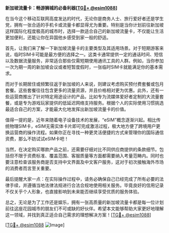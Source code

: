 **新加坡流量卡：畅游狮城的必备利器[[TG💪+ @esim1088](https://t.me/s/esim1088)]**

在当今这个移动互联网高度发达的时代，无论你是商务人士、旅行爱好者还是学生党，拥有一张合适的手机卡或流量卡都显得尤为重要。特别是当你计划前往新加坡这样国际化程度极高的城市时，选择一款适合自己的新加坡流量卡，不仅能让生活更加便利，还能让你在异国他乡感受到家一般的舒适。

首先，让我们来了解一下新加坡流量卡的主要类型及其适用场景。对于短期游客来说，临时SIM卡可能是最方便的选择之一。这类卡通常提供一定的通话时间、短信以及数据流量服务，非常适合那些仅需短期使用通讯工具的人群。例如，当你参加一次为期一周的新加坡会议或者短暂度假时，一张临时SIM卡就能满足你的基本需求。

而对于长期居住或频繁往返于新加坡的人来说，则建议考虑购买预付费套餐或包月套餐。这些套餐往往包含更多的流量资源，并且价格相对更为优惠。此外，还有一些运营商推出了针对特定用途设计的产品，比如专为流媒体爱好者定制的大流量套餐，或是专为游戏玩家提供的低延迟网络支持服务。根据个人的实际使用习惯挑选最适合自己的方案，才能最大化地发挥出新加坡流量卡的价值。

值得一提的是，近年来随着电子设备技术的发展，“eSIM”概念逐渐兴起。相比传统物理SIM卡，eSIM无需实体卡片即可完成激活过程，极大地方便了跨境用户更换运营商的操作流程。如果你正在寻找一种更灵活便捷的方式来管理你的国际通信资费，那么不妨试试eSIM卡吧！

当然，在决定购买哪款产品之前，还需要仔细对比不同供应商提供的条款细节。包括但不限于资费标准、覆盖范围、客服质量等方面都需要纳入考量范畴内。同时也要注意检查该服务商是否支持中文界面及中文客户服务，这对于初次接触海外市场的消费者而言至关重要。

最后提醒大家一点：在实际操作过程中，请务必确保自己已经完成了所有必要的法律手续，并遵循当地法律法规进行合法合规地使用相关服务。毕竟良好的信用记录不仅关乎个人形象，也直接影响到未来能否继续享受优质的服务体验。

总之，无论是为了工作还是娱乐，拥有一张高质量的新加坡流量卡都是每一位计划前往这座花园城市的朋友们不可或缺的好伙伴。希望本文能够帮助大家更好地理解这一领域，并找到真正适合自己需求的理想解决方案！[[TG💪+ @esim1088](https://t.me/s/esim1088)]

[[TG💪+ @esim1088](https://t.me/s/esim1088) ![Image](https://i.postimg.cc/4NQfJmqS/Snipaste-2025-05-13-00-14-12.png)]